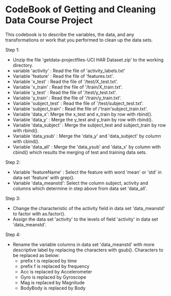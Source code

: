 # CodeBook of Getting and Cleaning Data Course Project

This codebook is to describe the variables, the data, and any transformations or work that you performed to clean up the data sets.

Step 1:
  - Unzip the file 'getdata-projectfiles-UCI HAR Dataset.zip' to the working directory.
  - variable 'activity' : Read the file of 'activity_labels.txt'
  - Variable 'feature' : Read the file of 'features.txt'.
  - Variable 'x_test' : Read the file of '/test/X_test.txt'.
  - Variable 'x_train' : Read the file of '/train/X_train.txt'.
  - Variable 'y_test' : Read the file of '/test/y_test.txt'.
  - Variable 'y_train' : Read the file of '/train/y_train.txt'.
  - Variable 'subject_test' : Read the file of '/test/subject_test.txt'.
  - Variable 'subject_train' : Read the file of /'train'subject_train.txt'.
  - Variable 'data_x': Merge the x_test and x_train by row with rbind().
  - Variable 'data_y' : Merge the y_test and y_train by row with rbind().
  - Variable 'data_subject' : Merge the subject_test and subject_train by row with rbind().
  - Variable 'data_ysub' : Merge the 'data_y' and 'data_subject' by column with cbind().
  - Variable 'data_all' : Merge the 'data_ysub' and 'data_x' by column with cbind() which results the merging of test and training data sets.

Step 2:
  - Variable 'featureName' : Select the feature with word 'mean' or 'std' in data set 'feature' with grep().
  - Variable 'data_meanstd':  Select the column subject, activity and columns which determine in step above from data set 'data_all'.

Step 3:
  - Change the characteristic of the activity field in data set 'data_meanstd' to factor with as.factor().
  - Assign the data set 'activity' to the levels of field 'activity' in data set 'data_meanstd'.

Step 4:
  - Rename the variable columns in data set 'data_meanstd' with more descriptive label by replacing the characters with gsub().   Characters to be replaced as below:
      * prefix t is replaced by time
      * prefix f is replaced by frequency
      * Acc is replaced by Accelerometer
      * Gyro is replaced by Gyroscope
      * Mag is replaced by Magnitude
      * BodyBody is replaced by Body
